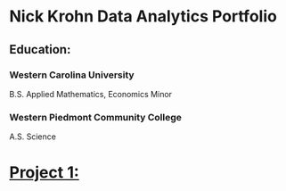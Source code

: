 # Nick Krohn Data Analytics Portfolio

## Education:
   
  ### Western Carolina University   
  B.S. Applied Mathematics, Economics Minor   
  ### Western Piedmont Community College
  A.S. Science

# [Project 1:](nkrohn1.github.io)
